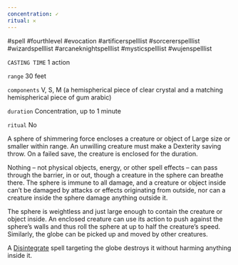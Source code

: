 ```yaml
---
concentration: ✓
ritual: 𐄂
---
```

#spell #fourthlevel #evocation #artificerspelllist #sorcererspelllist #wizardspelllist #arcaneknightspelllist #mysticspelllist #wujenspelllist

`CASTING TIME`
1 action

`range`
30 feet

`components`
V, S, M (a hemispherical piece of clear crystal and a matching hemispherical piece of gum arabic)

`duration`
Concentration, up to 1 minute

`ritual`
No

A sphere of shimmering force encloses a creature or object of Large size or smaller within range. An unwilling creature must make a Dexterity saving throw. On a failed save, the creature is enclosed for the duration.

Nothing – not physical objects, energy, or other spell effects – can pass through the barrier, in or out, though a creature in the sphere can breathe there. The sphere is immune to all damage, and a creature or object inside can’t be damaged by attacks or effects originating from outside, nor can a creature inside the sphere damage anything outside it.

The sphere is weightless and just large enough to contain the creature or object inside. An enclosed creature can use its action to push against the sphere’s walls and thus roll the sphere at up to half the creature’s speed. Similarly, the globe can be picked up and moved by other creatures.

A [Disintegrate](http://dnd5e.wikidot.com/spell:disintegrate) spell targeting the globe destroys it without harming anything inside it.